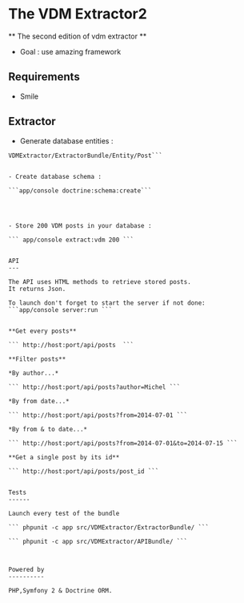 The VDM Extractor2
===================

** The second edition of vdm extractor **

* Goal : use amazing framework

Requirements
------------
* Smile

Extractor
---------

- Generate database entities :

``` app/console doctrine:generate:entities 
VDMExtractor/ExtractorBundle/Entity/Post```


- Create database schema :

```app/console doctrine:schema:create```




- Store 200 VDM posts in your database :

``` app/console extract:vdm 200 ```


API
---

The API uses HTML methods to retrieve stored posts.
It returns Json.

To launch don't forget to start the server if not done:
```app/console server:run ```


**Get every posts**

``` http://host:port/api/posts  ```

**Filter posts**

*By author...*

``` http://host:port/api/posts?author=Michel ```

*By from date...*

``` http://host:port/api/posts?from=2014-07-01 ```

*By from & to date...*

``` http://host:port/api/posts?from=2014-07-01&to=2014-07-15 ```

**Get a single post by its id**

``` http://host:port/api/posts/post_id ```


Tests
------

Launch every test of the bundle

``` phpunit -c app src/VDMExtractor/ExtractorBundle/ ```

``` phpunit -c app src/VDMExtractor/APIBundle/ ```



Powered by
----------

PHP,Symfony 2 & Doctrine ORM.